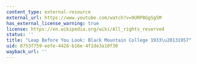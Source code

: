 ```yaml
---
content_type: external-resource
external_url: https://www.youtube.com/watch?v=9URP8GgSg5M
has_external_license_warning: true
license: https://en.wikipedia.org/wiki/All_rights_reserved
status: ''
title: "Leap Before You Look: Black Mountain College 1933\u20131957"
uid: 8753f759-eefe-4428-b16e-4f1de3a10f30
wayback_url: ''
---
```

